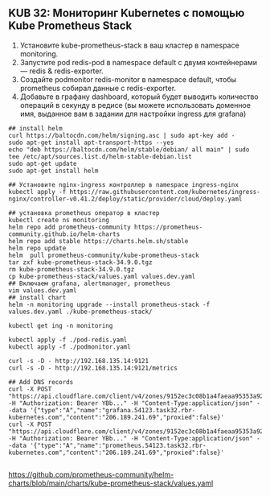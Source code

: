 ## KUB 32: Мониторинг Kubernetes с помощью Kube Prometheus Stack


1. Установите kube-prometheus-stack в ваш кластер в namespace monitoring.
2. Запустите pod redis-pod в namespace default с двумя контейнерами — redis & redis-exporter.
3. Создайте podmonitor redis-monitor в namespace default, чтобы prometheus собирал данные с redis-exporter.
4. Добавьте в графану dashboard, который будет выводить количество операций в секунду в редисе (вы можете использовать доменное имя, выданное вам в задании для настройки ingress для grafana)


```
## install helm
curl https://baltocdn.com/helm/signing.asc | sudo apt-key add -
sudo apt-get install apt-transport-https --yes
echo "deb https://baltocdn.com/helm/stable/debian/ all main" | sudo tee /etc/apt/sources.list.d/helm-stable-debian.list
sudo apt-get update
sudo apt-get install helm

## Установите nginx-ingress контроллер в namespace ingress-nginx
kubectl apply -f https://raw.githubusercontent.com/kubernetes/ingress-nginx/controller-v0.41.2/deploy/static/provider/cloud/deploy.yaml

## установка prometheus оператор в кластер
kubectl create ns monitoring
helm repo add prometheus-community https://prometheus-community.github.io/helm-charts
helm repo add stable https://charts.helm.sh/stable
helm repo update
helm  pull prometheus-community/kube-prometheus-stack
tar zxf kube-prometheus-stack-34.9.0.tgz
rm kube-prometheus-stack-34.9.0.tgz
cp kube-prometheus-stack/values.yaml values.dev.yaml
## Включаем grafana, alertmanager, prometheus
vim values.dev.yaml
## install chart
helm -n monitoring upgrade --install prometheus-stack -f values.dev.yaml ./kube-prometheus-stack/

kubectl get ing -n monitoring

kubectl apply -f ./pod-redis.yaml
kubectl apply -f ./podmonitor.yaml

curl -s -D - http://192.168.135.14:9121
curl -s -D - http://192.168.135.14:9121/metrics

## Add DNS records
curl -X POST "https://api.cloudflare.com/client/v4/zones/9152ec3c08b1a4faeaa95353a929fcc5/dns_records" -H "Authorization: Bearer YBb..." -H "Content-Type:application/json" --data '{"type":"A","name":"grafana.54123.task32.rbr-kubernetes.com","content":"206.189.241.69","proxied":false}'
curl -X POST "https://api.cloudflare.com/client/v4/zones/9152ec3c08b1a4faeaa95353a929fcc5/dns_records" -H "Authorization: Bearer YBb..." -H "Content-Type:application/json" --data '{"type":"A","name":"prometheus.54123.task32.rbr-kubernetes.com","content":"206.189.241.69","proxied":false}'


```

https://github.com/prometheus-community/helm-charts/blob/main/charts/kube-prometheus-stack/values.yaml
